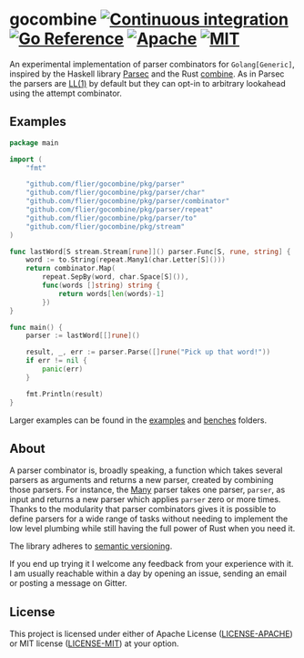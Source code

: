# gocombine [![Continuous integration](https://github.com/flier/gocombine/actions/workflows/ci.yml/badge.svg)](https://github.com/flier/gocombine/actions/workflows/ci.yml) [![Go Reference](https://pkg.go.dev/badge/github.com/flier/gocombine/gocombine.svg)](https://pkg.go.dev/github.com/flier/gocombine) [![Apache](https://img.shields.io/badge/license-Apache-blue.svg)](https://github.com/flier/gohs/blob/master/LICENSE-APACHE) [![MIT](https://img.shields.io/badge/license-MIT-blue.svg)](https://github.com/flier/gohs/blob/master/LICENSE-MIT)


An experimental implementation of parser combinators for `Golang[Generic]`, inspired by the Haskell library [Parsec][] and the Rust [combine][]. As in Parsec the parsers are [LL(1)][] by default but they can opt-in to arbitrary lookahead using the attempt combinator.

## Examples

```go
package main

import (
	"fmt"

	"github.com/flier/gocombine/pkg/parser"
	"github.com/flier/gocombine/pkg/parser/char"
	"github.com/flier/gocombine/pkg/parser/combinator"
	"github.com/flier/gocombine/pkg/parser/repeat"
	"github.com/flier/gocombine/pkg/parser/to"
	"github.com/flier/gocombine/pkg/stream"
)

func lastWord[S stream.Stream[rune]]() parser.Func[S, rune, string] {
	word := to.String(repeat.Many1(char.Letter[S]()))
	return combinator.Map(
		repeat.SepBy(word, char.Space[S]()),
		func(words []string) string {
			return words[len(words)-1]
		})
}

func main() {
	parser := lastWord[[]rune]()

	result, _, err := parser.Parse([]rune("Pick up that word!"))
	if err != nil {
		panic(err)
	}

	fmt.Println(result)
}

```

Larger examples can be found in the [examples](examples) and [benches](benches) folders.

## About

A parser combinator is, broadly speaking, a function which takes several parsers as arguments and returns a new parser, created by combining those parsers. For instance, the [Many][] parser takes one parser, `parser`, as input and returns a new parser which applies `parser` zero or more times. Thanks to the modularity that parser combinators gives it is possible to define parsers for a wide range of tasks without needing to implement the low level plumbing while still having the full power of Rust when you need it.

The library adheres to [semantic versioning][].

If you end up trying it I welcome any feedback from your experience with it. I am usually reachable within a day by opening an issue, sending an email or posting a message on Gitter.

## License

This project is licensed under either of Apache License ([LICENSE-APACHE](LICENSE-APACHE)) or MIT license ([LICENSE-MIT](LICENSE-MIT)) at your option.

[combine]:https://github.com/Marwes/combine
[LL(1)]:https://en.wikipedia.org/wiki/LL_parser
[Many]:https://pkg.go.dev/github.com/flier/gocombine/pkg/repeat#Many
[Parsec]:https://hackage.haskell.org/package/parsec
[semantic versioning]:https://semver.org/
